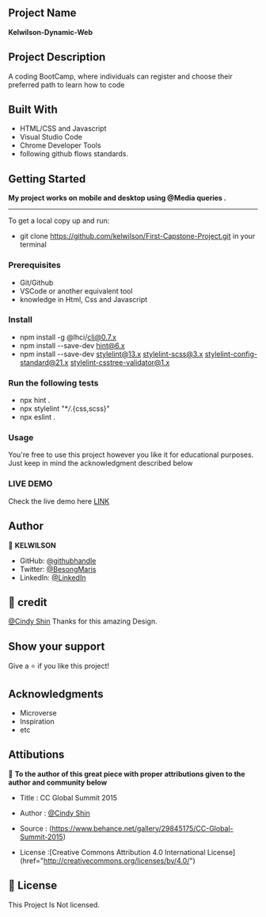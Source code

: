 ## Project Name

**Kelwilson-Dynamic-Web**


## Project Description

A coding BootCamp, where individuals can register and choose their preferred path to learn how to code

## Built With

- HTML/CSS and Javascript
- Visual Studio Code
- Chrome Developer Tools
- following github flows standards.

## Getting Started

**My project works on mobile and desktop using @Media queries .**

---

To get a local copy up and run:

- git clone https://github.com/kelwilson/First-Capstone-Project.git in your terminal

### Prerequisites

- Git/Github
- VSCode or another equivalent tool
- knowledge in Html, Css and Javascript

### Install

- npm install -g @lhci/cli@0.7.x
- npm install --save-dev hint@6.x
- npm install --save-dev stylelint@13.x stylelint-scss@3.x stylelint-config-standard@21.x stylelint-csstree-validator@1.x

### Run the following tests

- npx hint .
- npx stylelint "\*_/_.{css,scss}"
- npx eslint .

### Usage

You're free to use this project however you like it for educational purposes. Just keep in mind the acknowledgment described below

### LIVE DEMO

Check the live demo here [LINK](https://kelwilson.github.io/First-Capstone-Project/)

## Author

👤 **KELWILSON**

- GitHub: [@githubhandle](https://github.com/kelwilson)
- Twitter: [@BesongMaris](https://twitter.com/BesongMaris)
- LinkedIn: [@LinkedIn](https://www.linkedin.com/in/kelly-besong-b33074237/)

## 🤝 credit

[@Cindy Shin](https://www.behance.net/adagio07) Thanks for this amazing Design.

## Show your support

Give a ⭐️ if you like this project!

## Acknowledgments

- Microverse
- Inspiration
- etc

## Attibutions

🤝 **To the author of this great piece with proper attributions given to the author and community below**

- Title : CC Global Summit 2015

- Author : [@Cindy Shin](https://www.behance.net/adagio07)

- Source : (https://www.behance.net/gallery/29845175/CC-Global-Summit-2015)

- License :[Creative Commons Attribution 4.0 International License] (href="http://creativecommons.org/licenses/by/4.0/")

## 📝 License

This Project Is Not licensed.
